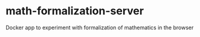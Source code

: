 # math-formalization-server
Docker app to experiment with formalization of mathematics in the browser
